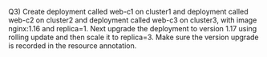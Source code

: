 Q3) Create deployment called web-c1 on cluster1 and deployment called web-c2 on cluster2 and deployment called web-c3 on cluster3, with image nginx:1.16 and replica=1. Next upgrade the deployment to version 1.17 using rolling update and then scale it to replica=3. Make sure the version upgrade is recorded in the resource annotation.
